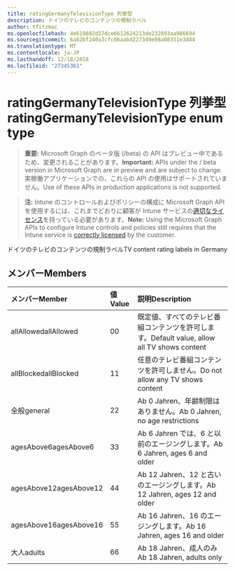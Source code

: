 ```yaml
---
title: ratingGermanyTelevisionType 列挙型
description: ドイツのテレビのコンテンツの規制ラベル
author: tfitzmac
ms.openlocfilehash: 4e619682d37dce6612624213de232893aa986694
ms.sourcegitcommit: 6a82bf240a3cfc0baabd227349e08a08311e3d44
ms.translationtype: MT
ms.contentlocale: ja-JP
ms.lasthandoff: 12/18/2018
ms.locfileid: "27345361"
---
```

# <a name="ratinggermanytelevisiontype-enum-type"></a><span data-ttu-id="9fd3c-103">ratingGermanyTelevisionType 列挙型</span><span class="sxs-lookup"><span data-stu-id="9fd3c-103">ratingGermanyTelevisionType enum type</span></span>

> <span data-ttu-id="9fd3c-104">**重要:** Microsoft Graph のベータ版 (/beta) の API はプレビュー中であるため、変更されることがあります。</span><span class="sxs-lookup"><span data-stu-id="9fd3c-104">**Important:** APIs under the / beta version in Microsoft Graph are in preview and are subject to change.</span></span> <span data-ttu-id="9fd3c-105">実稼働アプリケーションでの、これらの API の使用はサポートされていません。</span><span class="sxs-lookup"><span data-stu-id="9fd3c-105">Use of these APIs in production applications is not supported.</span></span>

> <span data-ttu-id="9fd3c-106">**注:** Intune のコントロールおよびポリシーの構成に Microsoft Graph API を使用するには、これまでどおりに顧客が Intune サービスの[適切なライセンス](https://go.microsoft.com/fwlink/?linkid=839381)を持っている必要があります。</span><span class="sxs-lookup"><span data-stu-id="9fd3c-106">**Note:** Using the Microsoft Graph APIs to configure Intune controls and policies still requires that the Intune service is [correctly licensed](https://go.microsoft.com/fwlink/?linkid=839381) by the customer.</span></span>

<span data-ttu-id="9fd3c-107">ドイツのテレビのコンテンツの規制ラベル</span><span class="sxs-lookup"><span data-stu-id="9fd3c-107">TV content rating labels in Germany</span></span>
## <a name="members"></a><span data-ttu-id="9fd3c-108">メンバー</span><span class="sxs-lookup"><span data-stu-id="9fd3c-108">Members</span></span>
|<span data-ttu-id="9fd3c-109">メンバー</span><span class="sxs-lookup"><span data-stu-id="9fd3c-109">Member</span></span>|<span data-ttu-id="9fd3c-110">値</span><span class="sxs-lookup"><span data-stu-id="9fd3c-110">Value</span></span>|<span data-ttu-id="9fd3c-111">説明</span><span class="sxs-lookup"><span data-stu-id="9fd3c-111">Description</span></span>|
|:---|:---|:---|
|<span data-ttu-id="9fd3c-112">allAllowed</span><span class="sxs-lookup"><span data-stu-id="9fd3c-112">allAllowed</span></span>|<span data-ttu-id="9fd3c-113">0</span><span class="sxs-lookup"><span data-stu-id="9fd3c-113">0</span></span>|<span data-ttu-id="9fd3c-114">既定値、すべてのテレビ番組コンテンツを許可します。</span><span class="sxs-lookup"><span data-stu-id="9fd3c-114">Default value, allow all TV shows content</span></span>|
|<span data-ttu-id="9fd3c-115">allBlocked</span><span class="sxs-lookup"><span data-stu-id="9fd3c-115">allBlocked</span></span>|<span data-ttu-id="9fd3c-116">1</span><span class="sxs-lookup"><span data-stu-id="9fd3c-116">1</span></span>|<span data-ttu-id="9fd3c-117">任意のテレビ番組コンテンツを許可しません。</span><span class="sxs-lookup"><span data-stu-id="9fd3c-117">Do not allow any TV shows content</span></span>|
|<span data-ttu-id="9fd3c-118">全般</span><span class="sxs-lookup"><span data-stu-id="9fd3c-118">general</span></span>|<span data-ttu-id="9fd3c-119">2</span><span class="sxs-lookup"><span data-stu-id="9fd3c-119">2</span></span>|<span data-ttu-id="9fd3c-120">Ab 0 Jahren、年齢制限はありません。</span><span class="sxs-lookup"><span data-stu-id="9fd3c-120">Ab 0 Jahren, no age restrictions</span></span>|
|<span data-ttu-id="9fd3c-121">agesAbove6</span><span class="sxs-lookup"><span data-stu-id="9fd3c-121">agesAbove6</span></span>|<span data-ttu-id="9fd3c-122">3</span><span class="sxs-lookup"><span data-stu-id="9fd3c-122">3</span></span>|<span data-ttu-id="9fd3c-123">Ab 6 Jahren では、6 と以前のエージングします。</span><span class="sxs-lookup"><span data-stu-id="9fd3c-123">Ab 6 Jahren, ages 6 and older</span></span>|
|<span data-ttu-id="9fd3c-124">agesAbove12</span><span class="sxs-lookup"><span data-stu-id="9fd3c-124">agesAbove12</span></span>|<span data-ttu-id="9fd3c-125">4</span><span class="sxs-lookup"><span data-stu-id="9fd3c-125">4</span></span>|<span data-ttu-id="9fd3c-126">Ab 12 Jahren、12 と古いのエージングします。</span><span class="sxs-lookup"><span data-stu-id="9fd3c-126">Ab 12 Jahren, ages 12 and older</span></span>|
|<span data-ttu-id="9fd3c-127">agesAbove16</span><span class="sxs-lookup"><span data-stu-id="9fd3c-127">agesAbove16</span></span>|<span data-ttu-id="9fd3c-128">5</span><span class="sxs-lookup"><span data-stu-id="9fd3c-128">5</span></span>|<span data-ttu-id="9fd3c-129">Ab 16 Jahren、16 のエージングします。</span><span class="sxs-lookup"><span data-stu-id="9fd3c-129">Ab 16 Jahren, ages 16 and older</span></span>|
|<span data-ttu-id="9fd3c-130">大人</span><span class="sxs-lookup"><span data-stu-id="9fd3c-130">adults</span></span>|<span data-ttu-id="9fd3c-131">6</span><span class="sxs-lookup"><span data-stu-id="9fd3c-131">6</span></span>|<span data-ttu-id="9fd3c-132">Ab 18 Jahren、成人のみ</span><span class="sxs-lookup"><span data-stu-id="9fd3c-132">Ab 18 Jahren, adults only</span></span>|





